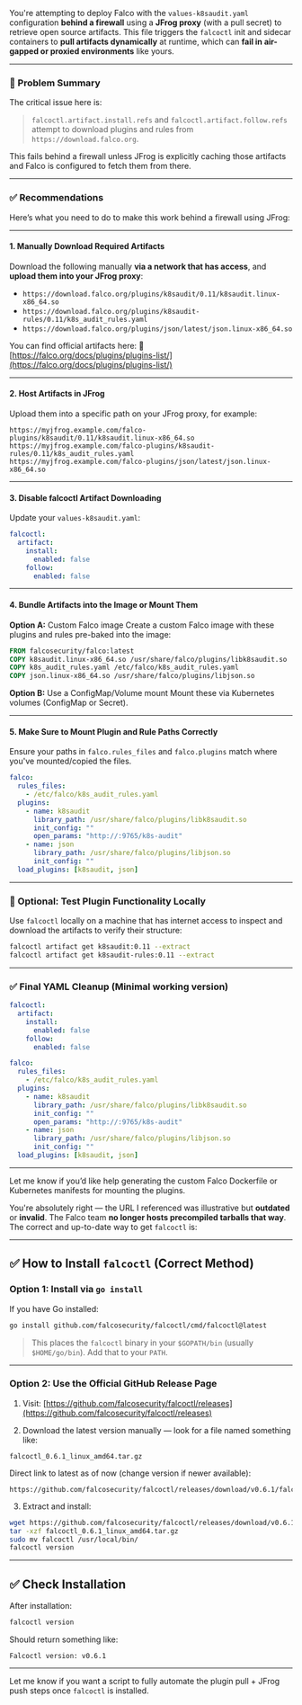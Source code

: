 You're attempting to deploy Falco with the `values-k8saudit.yaml` configuration **behind a firewall** using a **JFrog proxy** (with a pull secret) to retrieve open source artifacts. This file triggers the `falcoctl` init and sidecar containers to **pull artifacts dynamically** at runtime, which can **fail in air-gapped or proxied environments** like yours.

---

### 🚨 Problem Summary

The critical issue here is:

> `falcoctl.artifact.install.refs` and `falcoctl.artifact.follow.refs` attempt to download plugins and rules from `https://download.falco.org`.

This fails behind a firewall unless JFrog is explicitly caching those artifacts and Falco is configured to fetch them from there.

---

### ✅ Recommendations

Here’s what you need to do to make this work behind a firewall using JFrog:

---

#### **1. Manually Download Required Artifacts**

Download the following manually **via a network that has access**, and **upload them into your JFrog proxy**:

* `https://download.falco.org/plugins/k8saudit/0.11/k8saudit.linux-x86_64.so`
* `https://download.falco.org/plugins/k8saudit-rules/0.11/k8s_audit_rules.yaml`
* `https://download.falco.org/plugins/json/latest/json.linux-x86_64.so`

You can find official artifacts here:
🔗 [https://falco.org/docs/plugins/plugins-list/](https://falco.org/docs/plugins/plugins-list/)

---

#### **2. Host Artifacts in JFrog**

Upload them into a specific path on your JFrog proxy, for example:

```
https://myjfrog.example.com/falco-plugins/k8saudit/0.11/k8saudit.linux-x86_64.so
https://myjfrog.example.com/falco-plugins/k8saudit-rules/0.11/k8s_audit_rules.yaml
https://myjfrog.example.com/falco-plugins/json/latest/json.linux-x86_64.so
```

---

#### **3. Disable falcoctl Artifact Downloading**

Update your `values-k8saudit.yaml`:

```yaml
falcoctl:
  artifact:
    install:
      enabled: false
    follow:
      enabled: false
```

---

#### **4. Bundle Artifacts into the Image or Mount Them**

**Option A:** Custom Falco image
Create a custom Falco image with these plugins and rules pre-baked into the image:

```Dockerfile
FROM falcosecurity/falco:latest
COPY k8saudit.linux-x86_64.so /usr/share/falco/plugins/libk8saudit.so
COPY k8s_audit_rules.yaml /etc/falco/k8s_audit_rules.yaml
COPY json.linux-x86_64.so /usr/share/falco/plugins/libjson.so
```

**Option B:** Use a ConfigMap/Volume mount
Mount these via Kubernetes volumes (ConfigMap or Secret).

---

#### **5. Make Sure to Mount Plugin and Rule Paths Correctly**

Ensure your paths in `falco.rules_files` and `falco.plugins` match where you've mounted/copied the files.

```yaml
falco:
  rules_files:
    - /etc/falco/k8s_audit_rules.yaml
  plugins:
    - name: k8saudit
      library_path: /usr/share/falco/plugins/libk8saudit.so
      init_config: ""
      open_params: "http://:9765/k8s-audit"
    - name: json
      library_path: /usr/share/falco/plugins/libjson.so
      init_config: ""
  load_plugins: [k8saudit, json]
```

---

### 🧪 Optional: Test Plugin Functionality Locally

Use `falcoctl` locally on a machine that has internet access to inspect and download the artifacts to verify their structure:

```bash
falcoctl artifact get k8saudit:0.11 --extract
falcoctl artifact get k8saudit-rules:0.11 --extract
```

---

### ✅ Final YAML Cleanup (Minimal working version)

```yaml
falcoctl:
  artifact:
    install:
      enabled: false
    follow:
      enabled: false

falco:
  rules_files:
    - /etc/falco/k8s_audit_rules.yaml
  plugins:
    - name: k8saudit
      library_path: /usr/share/falco/plugins/libk8saudit.so
      init_config: ""
      open_params: "http://:9765/k8s-audit"
    - name: json
      library_path: /usr/share/falco/plugins/libjson.so
      init_config: ""
  load_plugins: [k8saudit, json]
```

---

Let me know if you’d like help generating the custom Falco Dockerfile or Kubernetes manifests for mounting the plugins.


You're absolutely right — the URL I referenced was illustrative but **outdated** or **invalid**. The Falco team **no longer hosts precompiled tarballs that way**. The correct and up-to-date way to get `falcoctl` is:

---

## ✅ How to Install `falcoctl` (Correct Method)

### **Option 1: Install via `go install`**

If you have Go installed:

```bash
go install github.com/falcosecurity/falcoctl/cmd/falcoctl@latest
```

> This places the `falcoctl` binary in your `$GOPATH/bin` (usually `$HOME/go/bin`). Add that to your `PATH`.

---

### **Option 2: Use the Official GitHub Release Page**

1. Visit: [https://github.com/falcosecurity/falcoctl/releases](https://github.com/falcosecurity/falcoctl/releases)

2. Download the latest version manually — look for a file named something like:

```
falcoctl_0.6.1_linux_amd64.tar.gz
```

Direct link to latest as of now (change version if newer available):

```
https://github.com/falcosecurity/falcoctl/releases/download/v0.6.1/falcoctl_0.6.1_linux_amd64.tar.gz
```

3. Extract and install:

```bash
wget https://github.com/falcosecurity/falcoctl/releases/download/v0.6.1/falcoctl_0.6.1_linux_amd64.tar.gz
tar -xzf falcoctl_0.6.1_linux_amd64.tar.gz
sudo mv falcoctl /usr/local/bin/
falcoctl version
```

---

## ✅ Check Installation

After installation:

```bash
falcoctl version
```

Should return something like:

```
Falcoctl version: v0.6.1
```

---

Let me know if you want a script to fully automate the plugin pull + JFrog push steps once `falcoctl` is installed.
